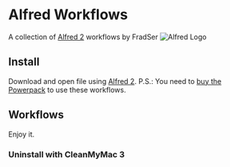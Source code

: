 # Alfred Workflows
A collection of [Alfred 2](http://www.alfredapp.com/) workflows by FradSer
![Alfred Logo](https://cloud.githubusercontent.com/assets/398893/3528722/5b5b30c6-0792-11e4-956d-750ac3a00bd8.png)
## Install
Download and open file using [Alfred 2](http://www.alfredapp.com/).
P.S.: You need to [buy the Powerpack](https://buy.alfredapp.com/) to use these workflows.
## Workflows
Enjoy it.
### Uninstall with CleanMyMac 3



